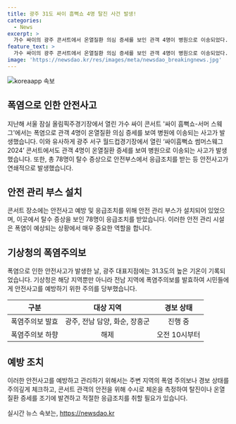 ```yaml
---
title: 광주 31도 싸이 흠뻑쇼 4명 탈진 사건 발생!
categories:
  - News
excerpt: >
  가수 싸이의 광주 콘서트에서 온열질환 의심 증세를 보인 관객 4명이 병원으로 이송되었다. 폭염 경보가 내려진 상황에서 78명이 탈수 증상 등을 호소해 응급조치를 받았지만 심각한 안전사고는 발생하지 않았다. 지난해와 마찬가지로 싸이 콘서트에서 관객들의 건강 문제가 발생한 것으로 나타났다. 폭염주의보가 내려진 가운데 콘서트 관람객들의 안전에 대한 우려가 커지고 있다.
feature_text: >
  가수 싸이의 광주 콘서트에서 온열질환 의심 증세를 보인 관객 4명이 병원으로 이송되었다. 폭염 경보가 내려진 상황에서 78명이 탈수 증상 등을 호소해 응급조치를 받았지만 심각한 안전사고는 발생하지 않았다. 지난해와 마찬가지로 싸이 콘서트에서 관객들의 건강 문제가 발생한 것으로 나타났다. 폭염주의보가 내려진 가운데 콘서트 관람객들의 안전에 대한 우려가 커지고 있다.
image: 'https://newsdao.kr/res/images/meta/newsdao_breakingnews.jpg'
---
```


<p><img src="https://newsdao.kr/res/images/meta/newsdao_breakingnews.jpg" alt="koreaapp 속보" /></p>

<h2 data-ke-size="size26">폭염으로 인한 안전사고</h2>

<p data-ke-size="size16">지난해 서울 잠실 올림픽주경기장에서 열린 가수 싸이 콘서트 '싸이 흠뻑쇼-서머 스웨그'에서는 폭염으로 관객 4명이 온열질환 의심 증세를 보여 병원에 이송되는 사고가 발생했습니다. 이와 유사하게 광주 서구 월드컵경기장에서 열린 ‘싸이흠뻑쇼 썸머스웨그 2024’ 콘서트에서도 관객 4명이 온열질환 증세를 보여 병원으로 이송되는 사고가 발생했습니다. 또한, 총 78명이 탈수 증상으로 안전부스에서 응급조치를 받는 등 안전사고가 연쇄적으로 발생했습니다.</p>

<h2 data-ke-size="size26">안전 관리 부스 설치</h2>

<p data-ke-size="size16">콘서트 장소에는 안전사고 예방 및 응급조치를 위해 안전 관리 부스가 설치되어 있었으며, 이곳에서 탈수 증상을 보인 78명이 응급조치를 받았습니다. 이러한 안전 관리 시설은 폭염이 예상되는 상황에서 매우 중요한 역할을 합니다.</p>

<h2 data-ke-size="size26">기상청의 폭염주의보</h2>

<p data-ke-size="size16">폭염으로 인한 안전사고가 발생한 날, 광주 대표지점에는 31.3도의 높은 기온이 기록되었습니다. 기상청은 해당 지역뿐만 아니라 전남 지역에 폭염주의보를 발효하여 시민들에게 안전사고를 예방하기 위한 주의를 당부했습니다.</p>

<table>
<thead>
<tr>
<th style="text-align: center;">구분</th>
<th style="text-align: center;">대상 지역</th>
<th style="text-align: center;">경보 상태</th>
</tr>
</thead>
<tbody>
<tr>
<td style="text-align: center;">폭염주의보 발효</td>
<td style="text-align: center;">광주, 전남 담양, 화순, 장흥군</td>
<td style="text-align: center;">진행 중</td>
</tr>
<tr>
<td style="text-align: center;">폭염주의보 하향</td>
<td style="text-align: center;">해제</td>
<td style="text-align: center;">오전 10시부터</td>
</tr>
</tbody>
</table>

<h2 data-ke-size="size26">예방 조치</h2>

<p data-ke-size="size16">이러한 안전사고를 예방하고 관리하기 위해서는 주변 지역의 폭염 주의보나 경보 상태를 주의깊게 체크하고, 콘서트 관객의 안전을 위해 수시로 체온을 측정하여 탈진이나 온열질환 증세를 조기에 발견하고 적절한 응급조치를 취할 필요가 있습니다.</p>
실시간 뉴스 속보는, <a href="https://newsdao.kr" rel="dofollow">https://newsdao.kr</a>


